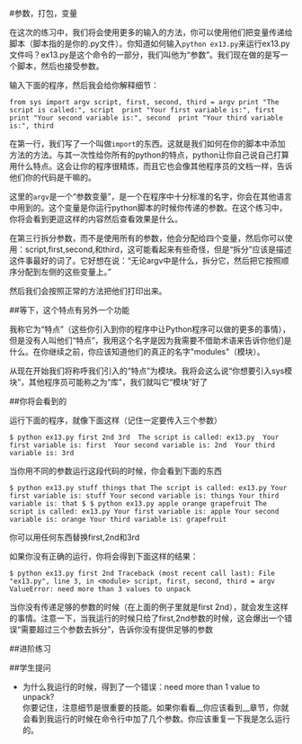 #参数，打包，变量

在这次的练习中，我们将会使用更多的输入的方法，你可以使用他们把变量传递给脚本（脚本指的是你的.py文件）。你知道如何输入`python ex13.py`来运行ex13.py文件吗？ex13.py是这个命令的一部分，我们叫他为“参数”。我们现在做的是写一个脚本，然后也接受参数。

输入下面的程序，然后我会给你解释细节：

`from sys import argv
script, first, second, third = argv
print "The script is called:", script 
print "Your first variable is:", first 
print "Your second variable is:", second 
print "Your third variable is:", third`

在第一行，我们写了一个叫做`import`的东西。这就是我们如何在你的脚本中添加方法的方法。与其一次性给你所有的python的特点，python让你自己说自己打算用什么特点。这会让你的程序很精炼，而且它也会像其他程序员的文档一样，告诉他们你的代码是干嘛的。

这里的`argv`是一个“参数变量”，是一个在程序中十分标准的名字，你会在其他语言中用到的。这个变量是你运行python脚本的时候你传递的参数。在这个练习中，你将会看到更逗这样的内容然后查看效果是什么。

在第三行拆分参数，而不是使用所有的参数，他会分配给四个变量，然后你可以使用：script,first,second,和third，这可能看起来有些奇怪，但是“拆分”应该是描述这件事最好的词了。它好想在说：“无论argv中是什么，拆分它，然后把它按照顺序分配到左侧的这些变量上。”

然后我们会按照正常的方法把他们打印出来。

##等下，这个特点有另外一个功能

我称它为“特点”（这些你引入到你的程序中让Python程序可以做的更多的事情），但是没有人叫他们“特点”，我用这个名字是因为我需要不借助术语来告诉你他们是什么。在你继续之前，你应该知道他们的真正的名字"modules"（模块）。

从现在开始我们将称呼我们引入的“特点”为模块。我将会这么说“你想要引入sys模块”，其他程序员可能称之为“库”，我们就叫它“模块”好了

##你将会看到的

运行下面的程序，就像下面这样（记住一定要传入三个参数）

`$ python ex13.py first 2nd 3rd 
The script is called: ex13.py 
Your first variable is: first 
Your second variable is: 2nd 
Your third variable is: 3rd`

当你用不同的参数运行这段代码的时候，你会看到下面的东西

`$ python ex13.py stuff things that The script is called: ex13.py
Your first variable is: stuff Your second variable is: things Your third variable is: that
$
$ python ex13.py apple orange grapefruit The script is called: ex13.py
Your first variable is: apple
Your second variable is: orange
Your third variable is: grapefruit`

你可以用任何东西替换first,2nd和3rd

如果你没有正确的运行，你将会得到下面这样的结果：

`$ python ex13.py first 2nd Traceback (most recent call last):
File "ex13.py", line 3, in <module> script, first, second, third = argv
ValueError: need more than 3 values to unpack`

当你没有传递足够的参数的时候（在上面的例子里就是first 2nd），就会发生这样的事情。注意一下，当我运行的时候只给了first,2nd参数的时候，这会爆出一个错误“需要超过三个参数去拆分”，告诉你没有提供足够的参数

##进阶练习

##学生提问

- 为什么我运行的时候，得到了一个错误：need more than 1 value to unpack?<br />你要记住，注意细节是很重要的技能。如果你看看__你应该看到__章节，你就会看到我运行的时候在命令行中加了几个参数。你应该重复一下我是怎么运行的。
